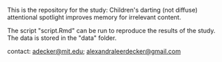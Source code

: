 
This is the repository for the study: Children's darting (not diffuse) attentional spotlight improves memory for irrelevant content. 

The script "script.Rmd" can be run to reproduce the results of the study. The data is stored in the "data" folder. 

contact: adecker@mit.edu; alexandraleerdecker@gmail.com